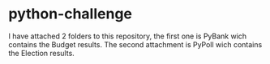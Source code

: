 # python-challenge

I have attached 2 folders to this repository, the first one is PyBank wich contains the Budget results. The second attachment is PyPoll wich contains the Election results. 
